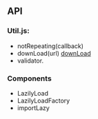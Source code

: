 ## API

### Util.js:
  
* notRepeating(callback) 
* downLoad(url) [downLoad][downLoad]
* validator.

### Components 

* LazilyLoad
* LazilyLoadFactory
* importLazy


[downLoad]:https://segmentfault.com/a/1190000005863250
